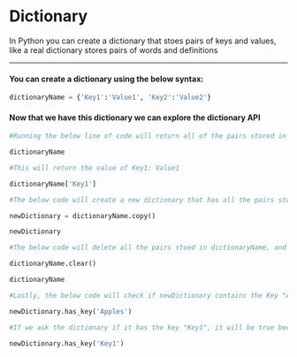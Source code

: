 # Dictionary

In Python you can create a dictionary that stoes pairs of keys and values, like a real dictionary stores pairs of words and definitions

***

#### You can create a dictionary using the below syntax:

```python
dictionaryName = {'Key1':'Value1', 'Key2':'Value2'}
```

#### Now that we have this dictionary we can explore the dictionary API

```python
#Running the below line of code will return all of the pairs stored in the dictonary: {'Key1': 'Value1', 'Key2': 'Value2'}

dictionaryName
```

```python
#This will return the value of Key1: Value1

dictionaryName['Key1']
```

```python
#The below code will create a new dictionary that has all the pairs stored in the dictionaryName dictionary, then it will return those pairs

newDictionary = dictionaryName.copy()

newDictionary
```

```python
#The below code will delete all the pairs stoed in dictionaryName, and will then return the empty dictionary: {}

dictionaryName.clear()

dictionaryName
```

```python
#Lastly, the below code will check if newDictionary contains the Key "Apples", this will return false

newDictionary.has_key('Apples')

#If we ask the dictionary if it has the key "Key1", it will be true because newDictionary still has that key from when we copied it over from before

newDictionary.has_key('Key1')
```
